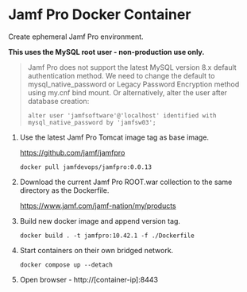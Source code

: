 # Jamf Pro Docker Container

Create ephemeral Jamf Pro environment. 

**This uses the MySQL root user - non-production use only.**

> Jamf Pro does not support the latest MySQL version 8.x default authentication method. We need to change the default to mysql_native_password or Legacy Password Encryption method using my.cnf bind mount.
>Or alternatively, alter the user after database creation:
>```
>alter user 'jamfsoftware'@'localhost' identified with mysql_native_password by 'jamfsw03';
>```

1. Use the latest Jamf Pro Tomcat image tag as base image. 

	https://github.com/jamf/jamfpro

	```
	docker pull jamfdevops/jamfpro:0.0.13
	```

2. Download the current Jamf Pro ROOT.war collection to the same directory as the Dockerfile.

	https://www.jamf.com/jamf-nation/my/products

3. Build new docker image and append version tag.
	
	```
	docker build . -t jamfpro:10.42.1 -f ./Dockerfile
	```

4. Start containers on their own bridged network. 

	```
	docker compose up --detach
	```

5. Open browser - http://[container-ip]:8443
